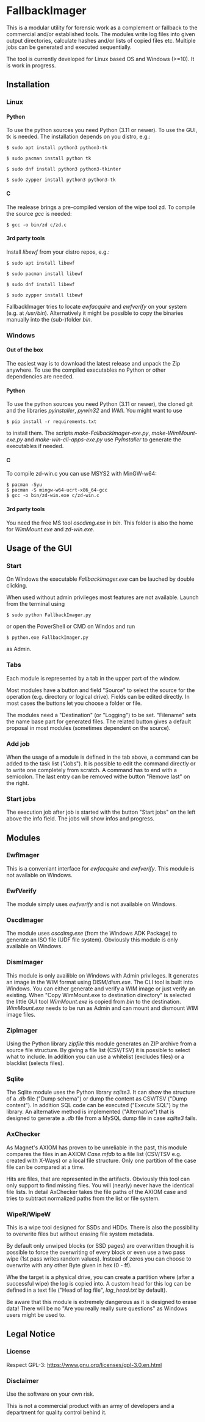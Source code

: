 # FallbackImager
This is a modular utility for forensic work as a complement or fallback to the commercial and/or established tools. The modules write log files into given output directories, calculate hashes and/or lists of copied files etc. Multiple jobs can be generated and executed sequentially.

The tool is currently developed for Linux based OS and Windows (>=10). It is work in progress.

## Installation

### Linux

#### Python
To use the python sources you need Python (3.11 or newer). To use the GUI, tk is needed. The installation depends on you distro, e.g.:
```
$ sudo apt install python3 python3-tk
```
```
$ sudo pacman install python tk
```
```
$ sudo dnf install python3 python3-tkinter
```
```
$ sudo zypper install python3 python3-tk
```

#### C
The realease brings a pre-compiled version of the wipe tool zd. To compile the source *gcc* is needed:
```
$ gcc -o bin/zd c/zd.c
```

#### 3rd party tools
Install *libewf* from your distro repos, e.g.:
```
$ sudo apt install libewf
```
```
$ sudo pacman install libewf
```
```
$ sudo dnf install libewf
```
```
$ sudo zypper install libewf
```
FallbackImager tries to locate *ewfacquire* and *ewfverify* on your system (e.g. at */usr/bin*). Alternatively it might be possible to copy the binaries manually into the (sub-)folder *bin*.

### Windows

#### Out of the box
The easiest way is to download the latest release and unpack the Zip anywhere. To use the compiled executables no Python or other dependencies are needed.

#### Python
To use the python sources you need Python (3.11 or newer), the cloned git and the libraries *pyinstaller*, *pywin32* and *WMI*. You might want to use
```
$ pip install -r requirements.txt
```
to install them. The scripts *make-FallbackImager-exe.py*, *make-WimMount-exe.py* and *make-win-cli-apps-exe.py* use *PyInstaller* to generate the executables if needed.

#### C
To compile zd-win.c you can use MSYS2 with MinGW-w64:
```
$ pacman -Syu
$ pacman -S mingw-w64-ucrt-x86_64-gcc
$ gcc -o bin/zd-win.exe c/zd-win.c
```

#### 3rd party tools
You need the free MS tool *oscdimg.exe* in *bin*. This folder is also the home for *WimMount.exe* and *zd-win.exe*.

## Usage of the GUI

### Start

On WIndows the executable *FallbackImager.exe* can be lauched by double clicking.

When used without admin privileges most features are not available. Launch from the terminal using
```
$ sudo python FallbackImager.py
```
or open the PowerShell or CMD on Windos and run
```
$ python.exe FallbackImager.py
```
as Admin.

### Tabs
Each module is represented by a tab in the upper part of the window.

Most modules have a button and field "Source" to select the source for the operation (e.g. directory or logical drive). Fields can be edited directly. In most cases the buttons let you choose a folder or file.

The modules need a "Destination" (or "Logging") to be set. "Filename" sets the name base part for generated files. The related button gives a default proposal in most modules (sometimes dependent on the source).

### Add job

When the usage of a module is defined in the tab above, a command can be added to the task list ("Jobs"). It is possible to edit the command directly or to write one completely from scratch. A command has to end with a semicolon. The last entry can be removed withe button "Remove last" on the right.

### Start jobs

The execution job after job is started with the button "Start jobs" on the left above the info field. The jobs will show infos and progress.

## Modules

### EwfImager

This is a conveniant interface for *ewfacquire* and *ewfverify*. This module is not available on Windows.

### EwfVerify

The module simply uses *ewfverify* and is not available on Windows.

### OscdImager
The module uses *oscdimg.exe* (from the Windows ADK Package) to generate an ISO file (UDF file system). Obviously this module is only available on Windows.

### DismImager
This module is only availible on Windows with Admin privileges. It generates an image in the WIM format using DISM/*dism.exe*. The CLI tool is built into Windows. You can either generate and verify a WIM image or just verify an existing. When "Copy WimMount.exe to destination directory" is selected the little GUI tool *WimMount.exe* is copied from *bin* to the destination. *WimMount.exe* needs to be run as Admin and can mount and dismount WIM image files.

### ZipImager
Using the Python library *zipfile* this module generates an ZIP archive from a source file structure. By giving a file list (CSV/TSV) it is possible to select what to include. In addition you can use a whitelist (excludes files) or a blacklist (selects files).

### Sqlite
The Sqlite module uses the Python library *sqlite3*. It can show the structure of a *.db* file ("Dump schema") or dump the content as CSV/TSV ("Dump content"). In addition SQL code can be executed ("Execute SQL") by the library. An alternative method is implemented ("Alternative") that is designed to generate a *.db* file from a MySQL dump file in case *sqlite3* fails.

### AxChecker
As Magnet's AXIOM has proven to be unreliable in the past, this module compares the files in an AXIOM *Case.mfdb* to a file list (CSV/TSV e.g. created with X-Ways) or a local file structure. Only one partition of the case file can be compared at a time.

Hits are files, that are represented in the artifacts. Obviously this tool can only support to find missing files. You will (nearly) never have the identical file lists. In detail AxChecker takes the file paths of the AXIOM case and tries to subtract normalized paths from the list or file system.

### WipeR/WipeW
This is a wipe tool designed for SSDs and HDDs. There is also the possibility to overwrite files but without erasing file system metadata.

By default only unwiped blocks (or SSD pages) are overwritten though it is possible to force the overwriting of every block or even use a two pass wipe (1st pass writes random values). Instead of zeros you can choose to overwrite with any other Byte given in hex (0 - ff).

Whe the target is a physical drive, you can create a partition where (after a successful wipe) the log is copied into. A custom head for this log can be defined in a text file ("Head of log file", *log_head.txt* by default).

Be aware that this module is extremely dangerous as it is designed to erase data! There will be no "Are you really really sure questions" as Windows users might be used to.

## Legal Notice

### License
Respect GPL-3: https://www.gnu.org/licenses/gpl-3.0.en.html

### Disclaimer
Use the software on your own risk.

This is not a commercial product with an army of developers and a department for quality control behind it.
